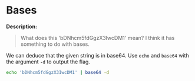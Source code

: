 # Bases

**Description:** 
> What does this 'bDNhcm5fdGgzX3IwcDM1' mean? I think it has something to do with bases.


We can deduce that the given string is in base64. Use `echo` and `base64` with the argument `-d` to output the flag.

```bash
echo 'bDNhcm5fdGgzX3IwcDM1' | base64 -d
```
